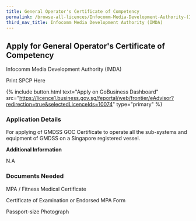 ```yaml
---
title: General Operator's Certificate of Competency
permalink: /browse-all-licences/Infocomm-Media-Development-Authority-(IMDA)/General-Operator's-Certificate-of-Competency
third_nav_title: Infocomm Media Development Authority (IMDA)
---
```


## Apply for General Operator's Certificate of Competency

Infocomm Media Development Authority (IMDA)

Print SPCP Here


{% include button.html text="Apply on GoBusiness Dashboard" src="https://licence1.business.gov.sg/feportal/web/frontier/eAdvisor?redirection=true&selectedLicenceIds=10074" type="primary" %}

### Application Details

<p>For applying of GMDSS GOC Certificate to operate all the sub-systems and equipment of GMDSS on a Singapore registered vessel.</p>

**Additional Information**

N.A

### Documents Needed

MPA / Fitness Medical Certificate

Certificate of Examination or Endorsed MPA Form

Passport-size Photograph

